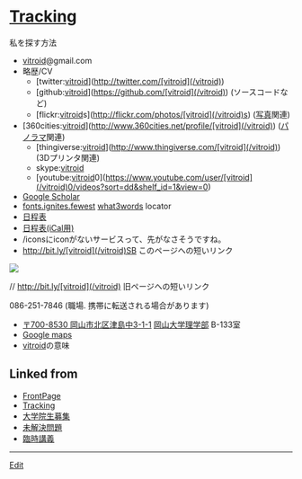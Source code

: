 ---
---
# [Tracking](/Tracking)

私を探す方法


  * [vitroid](/vitroid)@gmail.com
* 略歴/CV
  * [twitter:[vitroid](/vitroid)](http://twitter.com/[vitroid](/vitroid))
  * [github:[vitroid](/vitroid)](https://github.com/[vitroid](/vitroid)) (ソースコードなど)
  * [flickr:[vitroid](/vitroid)s](http://flickr.com/photos/[vitroid](/vitroid)s) ([写真](/写真)関連)
* [360cities:[vitroid](/vitroid)](http://www.360cities.net/profile/[vitroid](/vitroid)) ([パノラマ](/パノラマ)関連)
  * [thingiverse:[vitroid](/vitroid)](http://www.thingiverse.com/[vitroid](/vitroid)) (3Dプリンタ関連)
  * skype:[vitroid](/vitroid)
  * [youtube:[vitroid](/vitroid)0](https://www.youtube.com/user/[vitroid](/vitroid)0/videos?sort=dd&shelf_id=1&view=0)
* [Google Scholar](https://scholar.google.com/citations?user=NBbReDMAAAAJ)
* [fonts.ignites.fewest](https://map.what3words.com/fonts.ignites.fewest)   [what3words](http://what3words.com) locator
* [日程表](http://www.google.com/calendar/embed?src=fq08mvlibruu794socp3acnfsg%40group.calendar.google.com&ctz=Asia/Tokyo)
* [日程表(iCal用)](http://www.google.com/calendar/ical/fq08mvlibruu794socp3acnfsg%40group.calendar.google.com/public/basic.ics)
* /iconsにiconがないサービスって、先がなさそうですね。
* http://bit.ly/[vitroid](/vitroid)SB このページへの短いリンク 

![](https://i.gyazo.com/f7f7b64a713e708a68760f619041e3d0.png)

// http://bit.ly/[vitroid](/vitroid) 旧ページへの短いリンク


086-251-7846 (職場. 携帯に転送される場合があります)
* [〒700-8530 岡山市北区津島中3-1-1](https://map.what3words.com/fonts.ignites.fewest) [岡山大学理学部](/岡山大学理学部) B-133室
* [Google maps](https://www.google.com/maps?q=34.688156,133.920557)
* [vitroid](/vitroid)の意味





## Linked from

* [FrontPage](FrontPage.md)
* [Tracking](Tracking.md)
* [大学院生募集](大学院生募集.md)
* [未解決問題](未解決問題.md)
* [臨時講義](臨時講義.md)


----
[Edit](https://github.com/vitroid/vitroid.github.io/edit/master/MD/Tracking.md)
